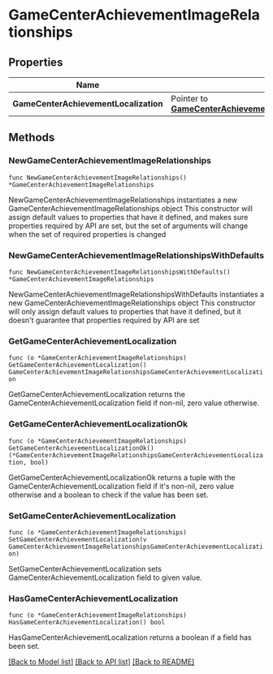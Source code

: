 # GameCenterAchievementImageRelationships

## Properties

Name | Type | Description | Notes
------------ | ------------- | ------------- | -------------
**GameCenterAchievementLocalization** | Pointer to [**GameCenterAchievementImageRelationshipsGameCenterAchievementLocalization**](GameCenterAchievementImageRelationshipsGameCenterAchievementLocalization.md) |  | [optional] 

## Methods

### NewGameCenterAchievementImageRelationships

`func NewGameCenterAchievementImageRelationships() *GameCenterAchievementImageRelationships`

NewGameCenterAchievementImageRelationships instantiates a new GameCenterAchievementImageRelationships object
This constructor will assign default values to properties that have it defined,
and makes sure properties required by API are set, but the set of arguments
will change when the set of required properties is changed

### NewGameCenterAchievementImageRelationshipsWithDefaults

`func NewGameCenterAchievementImageRelationshipsWithDefaults() *GameCenterAchievementImageRelationships`

NewGameCenterAchievementImageRelationshipsWithDefaults instantiates a new GameCenterAchievementImageRelationships object
This constructor will only assign default values to properties that have it defined,
but it doesn't guarantee that properties required by API are set

### GetGameCenterAchievementLocalization

`func (o *GameCenterAchievementImageRelationships) GetGameCenterAchievementLocalization() GameCenterAchievementImageRelationshipsGameCenterAchievementLocalization`

GetGameCenterAchievementLocalization returns the GameCenterAchievementLocalization field if non-nil, zero value otherwise.

### GetGameCenterAchievementLocalizationOk

`func (o *GameCenterAchievementImageRelationships) GetGameCenterAchievementLocalizationOk() (*GameCenterAchievementImageRelationshipsGameCenterAchievementLocalization, bool)`

GetGameCenterAchievementLocalizationOk returns a tuple with the GameCenterAchievementLocalization field if it's non-nil, zero value otherwise
and a boolean to check if the value has been set.

### SetGameCenterAchievementLocalization

`func (o *GameCenterAchievementImageRelationships) SetGameCenterAchievementLocalization(v GameCenterAchievementImageRelationshipsGameCenterAchievementLocalization)`

SetGameCenterAchievementLocalization sets GameCenterAchievementLocalization field to given value.

### HasGameCenterAchievementLocalization

`func (o *GameCenterAchievementImageRelationships) HasGameCenterAchievementLocalization() bool`

HasGameCenterAchievementLocalization returns a boolean if a field has been set.


[[Back to Model list]](../README.md#documentation-for-models) [[Back to API list]](../README.md#documentation-for-api-endpoints) [[Back to README]](../README.md)


